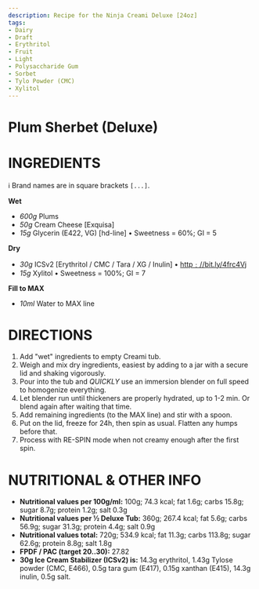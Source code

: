 ```yaml
---
description: Recipe for the Ninja Creami Deluxe [24oz]
tags:
- Dairy
- Draft
- Erythritol
- Fruit
- Light
- Polysaccharide Gum
- Sorbet
- Tylo Powder (CMC)
- Xylitol
---
```

# Plum Sherbet (Deluxe)

# INGREDIENTS

ℹ️ Brand names are in square brackets `[...]`.

**Wet**

  - _600g_ Plums
  - _50g_ Cream Cheese [Exquisa]
  - _15g_ Glycerin (E422, VG) [hd-line] • Sweetness = 60%; GI = 5

**Dry**

  - _30g_ ICSv2 [Erythritol / CMC / Tara / XG / Inulin] • [http﹕//bit.ly/4frc4Vj](https://github.com/jhermann/ice-creamery/tree/main/recipes/Ice%20Cream%20Stabilizer%20%28ICS%29)
  - _15g_ Xylitol • Sweetness = 100%; GI = 7

**Fill to MAX**

  - _10ml_ Water to MAX line

# DIRECTIONS

 1. Add "wet" ingredients to empty Creami tub.
 1. Weigh and mix dry ingredients, easiest by adding to a jar with a secure lid and shaking vigorously.
 1. Pour into the tub and *QUICKLY* use an immersion blender on full speed to homogenize everything.
 1. Let blender run until thickeners are properly hydrated, up to 1-2 min. Or blend again after waiting that time.
 1. Add remaining ingredients (to the MAX line) and stir with a spoon.
 1. Put on the lid, freeze for 24h, then spin as usual. Flatten any humps before that.
 1. Process with RE-SPIN mode when not creamy enough after the first spin.

# NUTRITIONAL & OTHER INFO
- **Nutritional values per 100g/ml:** 100g; 74.3 kcal; fat 1.6g; carbs 15.8g; sugar 8.7g; protein 1.2g; salt 0.3g
- **Nutritional values per ½ Deluxe Tub:** 360g; 267.4 kcal; fat 5.6g; carbs 56.9g; sugar 31.3g; protein 4.4g; salt 0.9g
- **Nutritional values total:** 720g; 534.9 kcal; fat 11.3g; carbs 113.8g; sugar 62.6g; protein 8.8g; salt 1.8g
- **FPDF / PAC (target 20..30):** 27.82
- **30g Ice Cream Stabilizer (ICSv2) is:** 14.3g erythritol, 1.43g Tylose powder (CMC, E466), 
0.5g tara gum (E417), 0.15g xanthan (E415),
14.3g inulin, 0.5g salt.
